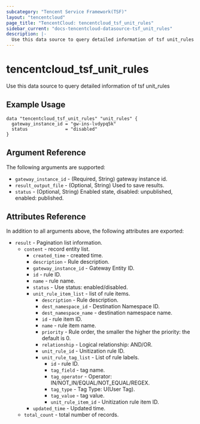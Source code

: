 ```yaml
---
subcategory: "Tencent Service Framework(TSF)"
layout: "tencentcloud"
page_title: "TencentCloud: tencentcloud_tsf_unit_rules"
sidebar_current: "docs-tencentcloud-datasource-tsf_unit_rules"
description: |-
  Use this data source to query detailed information of tsf unit_rules
---
```


# tencentcloud_tsf_unit_rules

Use this data source to query detailed information of tsf unit_rules

## Example Usage

```hcl
data "tencentcloud_tsf_unit_rules" "unit_rules" {
  gateway_instance_id = "gw-ins-lvdypq5k"
  status              = "disabled"
}
```

## Argument Reference

The following arguments are supported:

* `gateway_instance_id` - (Required, String) gateway instance id.
* `result_output_file` - (Optional, String) Used to save results.
* `status` - (Optional, String) Enabled state, disabled: unpublished, enabled: published.

## Attributes Reference

In addition to all arguments above, the following attributes are exported:

* `result` - Pagination list information.
  * `content` - record entity list.
    * `created_time` - created time.
    * `description` - Rule description.
    * `gateway_instance_id` - Gateway Entity ID.
    * `id` - rule ID.
    * `name` - rule name.
    * `status` - Use status: enabled/disabled.
    * `unit_rule_item_list` - list of rule items.
      * `description` - Rule description.
      * `dest_namespace_id` - Destination Namespace ID.
      * `dest_namespace_name` - destination namespace name.
      * `id` - rule item ID.
      * `name` - rule item name.
      * `priority` - Rule order, the smaller the higher the priority: the default is 0.
      * `relationship` - Logical relationship: AND/OR.
      * `unit_rule_id` - Unitization rule ID.
      * `unit_rule_tag_list` - List of rule labels.
        * `id` - rule ID.
        * `tag_field` - tag name.
        * `tag_operator` - Operator: IN/NOT_IN/EQUAL/NOT_EQUAL/REGEX.
        * `tag_type` - Tag Type: U(User Tag).
        * `tag_value` - tag value.
        * `unit_rule_item_id` - Unitization rule item ID.
    * `updated_time` - Updated time.
  * `total_count` - total number of records.



